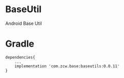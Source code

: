 # BaseUtil
Android Base Util

# Gradle
```
dependencies{
    ...
    implementation 'com.zcw.base:baseutils:0.0.11'
}

```
